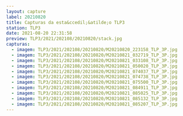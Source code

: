 ```yaml
---
layout: capture
label: 20210820
title: Capturas da esta&ccedil;&atilde;o TLP3
station: TLP3
date: 2021-08-20 22:31:58
preview: TLP3/2021/202108/20210820/stack.jpg
capturas:
  - imagem: TLP3/2021/202108/20210820/M20210820_223158_TLP_3P.jpg
  - imagem: TLP3/2021/202108/20210820/M20210821_032719_TLP_3P.jpg
  - imagem: TLP3/2021/202108/20210820/M20210821_033108_TLP_3P.jpg
  - imagem: TLP3/2021/202108/20210820/M20210821_050020_TLP_3P.jpg
  - imagem: TLP3/2021/202108/20210820/M20210821_074037_TLP_3P.jpg
  - imagem: TLP3/2021/202108/20210820/M20210821_074738_TLP_3P.jpg
  - imagem: TLP3/2021/202108/20210820/M20210821_075500_TLP_3P.jpg
  - imagem: TLP3/2021/202108/20210820/M20210821_084911_TLP_3P.jpg
  - imagem: TLP3/2021/202108/20210820/M20210821_085025_TLP_3P.jpg
  - imagem: TLP3/2021/202108/20210820/M20210821_085132_TLP_3P.jpg
  - imagem: TLP3/2021/202108/20210820/M20210821_085207_TLP_3P.jpg
---
```

